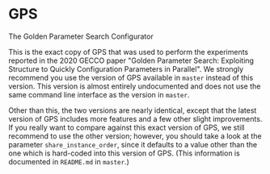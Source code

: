 # GPS
The Golden Parameter Search Configurator

This is the exact copy of GPS that was used to perform the experiments reported
in the 2020 GECCO paper "Golden Parameter Search: Exploiting Structure to 
Quickly Configuration Parameters in Parallel". We strongly recommend you use the
version of GPS available in `master` instead of this version. This version is
almost entirely undocumented and does not use the same command line interface 
as the version in `master`.

Other than this, the two versions are nearly identical, except that the latest
version of GPS includes more features and a few other slight improvements. If 
you really want to compare against this exact version of GPS, we still 
recommend to use the other version; however, you should take a look at the
 parameter `share_instance_order`, since it defaults to a value other than the
 one which is hard-coded into this version of GPS. (This information is 
documented in `README.md` in `master`.)
